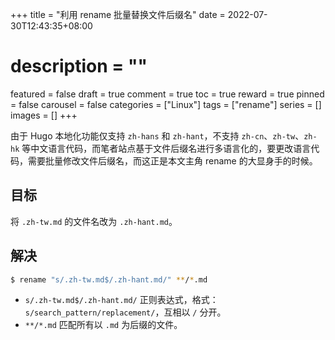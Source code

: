 +++
title = "利用 rename 批量替换文件后缀名"
date = 2022-07-30T12:43:35+08:00
# description = ""
featured = false
draft = true
comment = true
toc = true
reward = true
pinned = false
carousel = false
categories = ["Linux"]
tags = ["rename"]
series = []
images = []
+++

由于 Hugo 本地化功能仅支持 `zh-hans` 和 `zh-hant`，不支持 `zh-cn`、`zh-tw`、`zh-hk` 等中文语言代码，而笔者站点基于文件后缀名进行多语言化的，要更改语言代码，需要批量修改文件后缀名，而这正是本文主角 rename 的大显身手的时候。

<!--more-->

## 目标

将 `.zh-tw.md` 的文件名改为 `.zh-hant.md`。

## 解决

```bash
$ rename "s/.zh-tw.md$/.zh-hant.md/" **/*.md
```

- `s/.zh-tw.md$/.zh-hant.md/` 正则表达式，格式：`s/search_pattern/replacement/`，互相以 `/` 分开。
- `**/*.md` 匹配所有以 `.md` 为后缀的文件。
